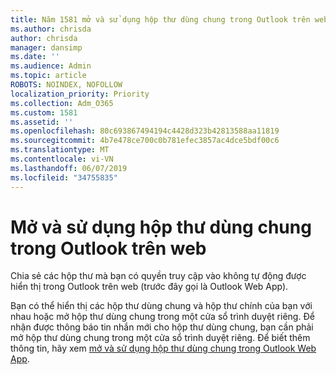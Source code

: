 ```yaml
---
title: Năm 1581 mở và sử dụng hộp thư dùng chung trong Outlook trên web
ms.author: chrisda
author: chrisda
manager: dansimp
ms.date: ''
ms.audience: Admin
ms.topic: article
ROBOTS: NOINDEX, NOFOLLOW
localization_priority: Priority
ms.collection: Adm_O365
ms.custom: 1581
ms.assetid: ''
ms.openlocfilehash: 80c693867494194c4428d323b42813588aa11819
ms.sourcegitcommit: 4b7e478ce700c0b781efec3857ac4dce5bdf00c6
ms.translationtype: MT
ms.contentlocale: vi-VN
ms.lasthandoff: 06/07/2019
ms.locfileid: "34755835"
---
```

# <a name="open-and-use-a-shared-mailbox-in-outlook-on-the-web"></a>Mở và sử dụng hộp thư dùng chung trong Outlook trên web

Chia sẻ các hộp thư mà bạn có quyền truy cập vào không tự động được hiển thị trong Outlook trên web (trước đây gọi là Outlook Web App).

Bạn có thể hiển thị các hộp thư dùng chung và hộp thư chính của bạn với nhau hoặc mở hộp thư dùng chung trong một cửa sổ trình duyệt riêng. Để nhận được thông báo tin nhắn mới cho hộp thư dùng chung, bạn cần phải mở hộp thư dùng chung trong một cửa sổ trình duyệt riêng. Để biết thêm thông tin, hãy xem [mở và sử dụng hộp thư dùng chung trong Outlook Web App](https://support.office.com/article/BC127866-42BE-4DE7-92AE-1EF2F787FD5C).
